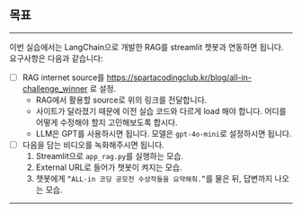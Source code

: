 ## 목표

---

이번 실습에서는 LangChain으로 개발한 RAG를 streamlit 챗봇과 연동하면 됩니다. 요구사항은 다음과 같습니다:

- [ ]  RAG internet source를 https://spartacodingclub.kr/blog/all-in-challenge_winner 로 설정.
    - RAG에서 활용할 source로 위의 링크를 전달합니다.
    - 사이트가 달라졌기 때문에 이전 실습 코드와 다르게 load 해야 합니다. 어디를 어떻게 수정해야 할지 고민해보도록 합시다.
    - LLM은 GPT를 사용하시면 됩니다. 모델은 `gpt-4o-mini`로 설정하시면 됩니다.
- [ ]  다음을 담는 비디오를 녹화해주시면 됩니다.
    1. Streamlit으로 `app_rag.py`를 실행하는 모습.
    2. External URL로 들어가 챗봇이 켜지는 모습.
    3. 챗봇에게 `“ALL-in 코딩 공모전 수상작들을 요약해줘.”`를 물은 뒤, 답변까지 나오는 모습.

---
